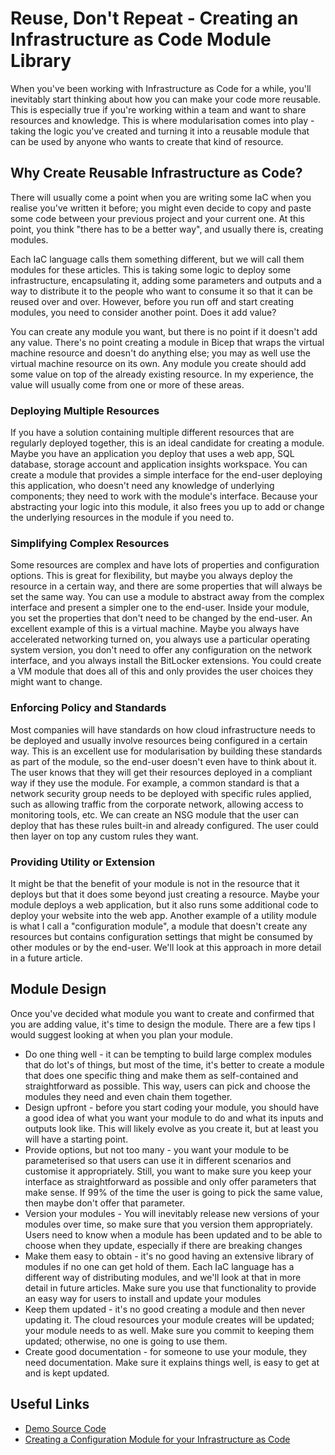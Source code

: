 # Reuse, Don't Repeat - Creating an Infrastructure as Code Module Library 

When you've been working with Infrastructure as Code for a while, you'll inevitably start thinking about how you can make your code more reusable. This is especially true if you're working within a team and want to share resources and knowledge. This is where modularisation comes into play - taking the logic you've created and turning it into a reusable module that can be used by anyone who wants to create that kind of resource.

## Why Create Reusable Infrastructure as Code?

There will usually come a point when you are writing some IaC when you realise you've written it before; you might even decide to copy and paste some code between your previous project and your current one. At this point, you think "there has to be a better way", and usually there is, creating modules.

Each IaC language calls them something different, but we will call them modules for these articles. This is taking some logic to deploy some infrastructure, encapsulating it, adding some parameters and outputs and a way to distribute it to the people who want to consume it so that it can be reused over and over. However, before you run off and start creating modules, you need to consider another point. Does it add value?

You can create any module you want, but there is no point if it doesn't add any value. There's no point creating a module in Bicep that wraps the virtual machine resource and doesn't do anything else; you may as well use the virtual machine resource on its own. Any module you create should add some value on top of the already existing resource. In my experience, the value will usually come from one or more of these areas.

### Deploying Multiple Resources

If you have a solution containing multiple different resources that are regularly deployed together, this is an ideal candidate for creating a module. Maybe you have an application you deploy that uses a web app, SQL database, storage account and application insights workspace. You can create a module that provides a simple interface for the end-user deploying this application, who doesn't need any knowledge of underlying components; they need to work with the module's interface. Because your abstracting your logic into this module, it also frees you up to add or change the underlying resources in the module if you need to.

### Simplifying Complex Resources

Some resources are complex and have lots of properties and configuration options. This is great for flexibility, but maybe you always deploy the resource in a certain way, and there are some properties that will always be set the same way. You can use a module to abstract away from the complex interface and present a simpler one to the end-user. Inside your module, you set the properties that don't need to be changed by the end-user. An excellent example of this is a virtual machine. Maybe you always have accelerated networking turned on, you always use a particular operating system version, you don't need to offer any configuration on the network interface, and you always install the BitLocker extensions. You could create a VM module that does all of this and only provides the user choices they might want to change.

### Enforcing Policy and Standards

Most companies will have standards on how cloud infrastructure needs to be deployed and usually involve resources being configured in a certain way. This is an excellent use for modularisation by building these standards as part of the module, so the end-user doesn't even have to think about it. The user knows that they will get their resources deployed in a compliant way if they use the module. For example, a common standard is that a network security group needs to be deployed with specific rules applied, such as allowing traffic from the corporate network, allowing access to monitoring tools, etc. We can create an NSG module that the user can deploy that has these rules built-in and already configured. The user could then layer on top any custom rules they want.

### Providing Utility or Extension

It might be that the benefit of your module is not in the resource that it deploys but that it does some beyond just creating a resource. Maybe your module deploys a web application, but it also runs some additional code to deploy your website into the web app. Another example of a utility module is what I call a "configuration module", a module that doesn't create any resources but contains configuration settings that might be consumed by other modules or by the end-user. We'll look at this approach in more detail in a future article.

## Module Design

Once you've decided what module you want to create and confirmed that you are adding value, it's time to design the module. There are a few tips I would suggest looking at when you plan your module.

- Do one thing well - it can be tempting to build large complex modules that do lot's of things, but most of the time, it's better to create a module that does one specific thing and make them as self-contained and straightforward as possible. This way, users can pick and choose the modules they need and even chain them together.
- Design upfront - before you start coding your module, you should have a good idea of what you want your module to do and what its inputs and outputs look like. This will likely evolve as you create it, but at least you will have a starting point.
- Provide options, but not too many - you want your module to be parameterised so that users can use it in different scenarios and customise it appropriately. Still, you want to make sure you keep your interface as straightforward as possible and only offer parameters that make sense. If 99% of the time the user is going to pick the same value, then maybe don't offer that parameter.
- Version your modules - You will inevitably release new versions of your modules over time, so make sure that you version them appropriately. Users need to know when a module has been updated and to be able to choose when they update, especially if there are breaking changes
- Make them easy to obtain - it's no good having an extensive library of modules if no one can get hold of them. Each IaC language has a different way of distributing modules, and we'll look at that in more detail in future articles. Make sure you use that functionality to provide an easy way for users to install and update your modules
- Keep them updated - it's no good creating a module and then never updating it. The cloud resources your module creates will be updated; your module needs to as well. Make sure you commit to keeping them updated; otherwise, no one is going to use them.
- Create good documentation - for someone to use your module, they need documentation. Make sure it explains things well, is easy to get at and is kept updated.

## Useful Links

- [Demo Source Code](https://github.com/sam-cogan/events/tree/main/90DaysofDevOps24/Examples)
- [Creating a Configuration Module for your Infrastructure as Code](https://samcogan.com/creating-a-configuration-module-for-your-infrastructure-as-code/)